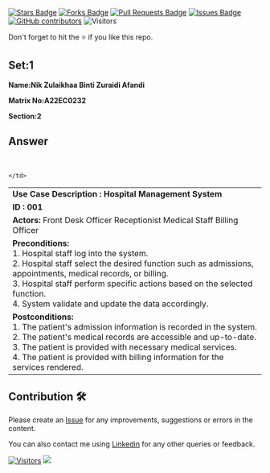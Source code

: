 <a href="https://github.com/drshahizan/learn-php/stargazers"><img src="https://img.shields.io/github/stars/drshahizan/learn-php" alt="Stars Badge"/></a>
<a href="https://github.com/drshahizan/learn-php/network/members"><img src="https://img.shields.io/github/forks/drshahizan/learn-php" alt="Forks Badge"/></a>
<a href="https://github.com/drshahizan/learn-php/pulls"><img src="https://img.shields.io/github/issues-pr/drshahizan/learn-php" alt="Pull Requests Badge"/></a>
<a href="https://github.com/drshahizan/learn-php/issues"><img src="https://img.shields.io/github/issues/drshahizan/learn-php" alt="Issues Badge"/></a>
<a href="https://github.com/drshahizan/learn-php/graphs/contributors"><img alt="GitHub contributors" src="https://img.shields.io/github/contributors/drshahizan/learn-php?color=2b9348"></a>
![Visitors](https://api.visitorbadge.io/api/visitors?path=https%3A%2F%2Fgithub.com%2Fdrshahizan%2Fsoftware-engineering&labelColor=%23d9e3f0&countColor=%23697689&style=flat)

Don't forget to hit the :star: if you like this repo.

## Set:1

**Name:Nik Zulaikhaa Binti Zuraidi Afandi**

**Matrix No:A22EC0232**

**Section:2**

## Answer

<table>
  <tr>
    <td>
      <b>
        Use Case Description : Hospital Management System
      </b>
    
  </tr>
  <tr>
    <td>
      <b>
        ID : 001
      </b>
   
  </tr>
  <tr>
    <td>
      <b>
        Actors:
      </b>
      Front Desk Officer
      Receptionist
      Medical Staff
      Billing Officer
    </td>
  </tr>
  <tr>
    <td>
      <b>
        Preconditions:
      </b>
      <br>
            1. Hospital staff log into the system. 
      <br>
            2. Hospital staff select the desired function  such as admissions, appointments, medical   records, or billing. <br>
            3. Hospital staff perform specific actions based on the selected function. 
      <br>
            4. System validate and update the data accordingly.
        </td>
      <br>
      
    </td>
  </tr>
  <tr>
    <td>
      <b>
        Postconditions:
      </b>
      <br>1.  The patient's admission information is recorded in the system.
     <br>2.  The patient's medical records are accessible and up-to-date.
     <br>3.  The patient is provided with necessary medical services.
     <br>4. The patient is provided with billing information for the services rendered. 
    
  </tr>
</table>



## Contribution 🛠️
Please create an [Issue](https://github.com/drshahizan/learn-php/issues) for any improvements, suggestions or errors in the content.

You can also contact me using [Linkedin](https://www.linkedin.com/in/drshahizan/) for any other queries or feedback.

[![Visitors](https://api.visitorbadge.io/api/visitors?path=https%3A%2F%2Fgithub.com%2Fdrshahizan&labelColor=%23697689&countColor=%23555555&style=plastic)](https://visitorbadge.io/status?path=https%3A%2F%2Fgithub.com%2Fdrshahizan)
![](https://hit.yhype.me/github/profile?user_id=81284918)

